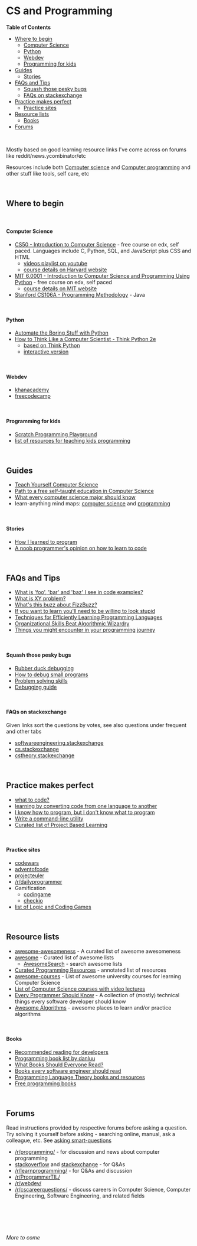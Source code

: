 # <a name="cs-and-programming"></a>CS and Programming

**Table of Contents**

* [Where to begin](#where-to-begin)
    * [Computer Science](#computer-science)
    * [Python](#python)
    * [Webdev](#webdev)
    * [Programming for kids](#programming-for-kids)
* [Guides](#guides)
    * [Stories](#stories)
* [FAQs and Tips](#faqs-and-tips)
    * [Squash those pesky bugs](#squash-those-pesky-bugs)
    * [FAQs on stackexchange](#faqs-on-stackexchange)
* [Practice makes perfect](#practice-makes-perfect)
    * [Practice sites](#practice-sites)
* [Resource lists](#resource-lists)
    * [Books](#books)
* [Forums](#forums)

<br>

Mostly based on good learning resource links I've come across on forums like reddit/news.ycombinator/etc

Resources include both [Computer science](https://en.wikipedia.org/wiki/Computer_science) and [Computer programming](https://en.wikipedia.org/wiki/Computer_programming) and other stuff like tools, self care, etc

<br>

## <a name="where-to-begin"></a>Where to begin

<br>

#### <a name="computer-science"></a>Computer Science

* [CS50 - Introduction to Computer Science](https://www.edx.org/course/cs50s-introduction-computer-science-harvardx-cs50x) - free course on edx, self paced. Languages include C, Python, SQL, and JavaScript plus CSS and HTML
    * [videos playlist on youtube](https://www.youtube.com/watch?v=y62zj9ozPOM)
    * [course details on Harvard website](https://cs50.harvard.edu/)
* [MIT 6.0001 - Introduction to Computer Science and Programming Using Python](https://www.edx.org/course/introduction-computer-science-mitx-6-00-1x-11) - free course on edx, self paced
    * [course details on MIT website](https://ocw.mit.edu/courses/electrical-engineering-and-computer-science/6-0001-introduction-to-computer-science-and-programming-in-python-fall-2016/)
* [Stanford CS106A - Programming Methodology](https://see.stanford.edu/Course/CS106A) - Java
<br>

#### <a name="python"></a>Python

* [Automate the Boring Stuff with Python](https://automatetheboringstuff.com/)
* [How to Think Like a Computer Scientist - Think Python 2e](http://greenteapress.com/wp/think-python-2e/)
    * [based on Think Python](http://openbookproject.net/thinkcs/python/english3e/)
    * [interactive version](http://interactivepython.org/courselib/static/thinkcspy/index.html)

<br>

#### <a name="webdev"></a>Webdev

* [khanacademy](https://www.khanacademy.org/computing/computer-programming)
* [freecodecamp](https://www.freecodecamp.org/)

<br>

#### <a name="programming-for-kids"></a>Programming for kids

* [Scratch Programming Playground](https://inventwithscratch.com/book/)
* [list of resources for teaching kids programming](https://github.com/HollyAdele/awesome-programming-for-kids)

<br>

## <a name="guides"></a>Guides

* [Teach Yourself Computer Science](https://teachyourselfcs.com/)
* [Path to a free self-taught education in Computer Science](https://github.com/ossu/computer-science)
* [What every computer science major should know](http://matt.might.net/articles/what-cs-majors-should-know/)
* learn-anything mind maps: [computer science](https://learn-anything.xyz/computer-science) and [programming](https://learn-anything.xyz/programming)

<br>

#### <a name="stories"></a>Stories

* [How I learned to program](https://danluu.com/learning-to-program/)
* [A noob programmer's opinion on how to learn to code](https://www.reddit.com/r/learnprogramming/comments/701n1l/a_noob_programmers_opinion_on_how_to_learn_to_code/)

<br>

## <a name="faqs-and-tips"></a>FAQs and Tips

* [What is 'foo', 'bar' and 'baz' I see in code examples?](https://stackoverflow.com/questions/4868904/what-is-the-origin-of-foo-and-bar)
* [What is XY problem?](https://meta.stackexchange.com/questions/66377/what-is-the-xy-problem)
* [What's this buzz about FizzBuzz?](https://imranontech.com/2007/01/24/using-fizzbuzz-to-find-developers-who-grok-coding/)
* [If you want to learn you'll need to be willing to look stupid](https://www.reddit.com/r/learnprogramming/comments/5jm97p/if_you_want_to_learn_youll_need_to_be_willing_to/)
* [Techniques for Efficiently Learning Programming Languages](http://www.flyingmachinestudios.com/programming/learn-programming-languages-efficiently/)
* [Organizational Skills Beat Algorithmic Wizardry](http://prog21.dadgum.com/177.html)
* [Things you might encounter in your programming journey](https://www.techinasia.com/talk/27-things-started-programming)

<br>

#### <a name="squash-those-pesky-bugs"></a>Squash those pesky bugs

* [Rubber duck debugging](https://rubberduckdebugging.com/)
* [How to debug small programs](https://ericlippert.com/2014/03/05/how-to-debug-small-programs/)
* [Problem solving skills](https://ryanstutorials.net/problem-solving-skills/)
* [Debugging guide](https://uchicago-cs.github.io/debugging-guide/)

<br>

#### <a name="faqs-on-stackexchange"></a>FAQs on stackexchange

Given links sort the questions by votes, see also questions under frequent and other tabs

* [softwareengineering.stackexchange](https://softwareengineering.stackexchange.com/questions?sort=votes)
* [cs.stackexchange](https://cs.stackexchange.com/questions?sort=votes)
* [cstheory.stackexchange](https://cstheory.stackexchange.com/questions?sort=votes)

<br>

## <a name="practice-makes-perfect"></a>Practice makes perfect

* [what to code?](https://www.reddit.com/r/learnprogramming/comments/53msv6/the_only_reason_i_struggle_motivating_myself_to/)
* [learning by converting code from one language to another](https://www.reddit.com/r/learnpython/comments/5503pa/code_conversion_probably_the_best_tool_any_level/)
* [I know how to program, but I don't know what to program](https://www.devdungeon.com/content/i-know-how-program-i-dont-know-what-program)
* [Write a command-line utility](https://www.reddit.com/r/learnprogramming/comments/7m92i1/coding_idea_write_a_commandline_utility/)
* [Curated list of Project Based Learning](https://github.com/tuvtran/project-based-learning)

<br>

#### <a name="practice-sites"></a>Practice sites

* [codewars](https://www.codewars.com/)
* [adventofcode](https://adventofcode.com/)
* [projecteuler](https://projecteuler.net/)
* [/r/dailyprogrammer](https://www.reddit.com/r/dailyprogrammer)
* Gamification
    * [codingame](https://www.codingame.com/)
	* [checkio](https://www.checkio.org/)
* [list of Logic and Coding Games](https://github.com/dargaCode/LogicAndCodingGames)

<br>

## <a name="resource-lists"></a>Resource lists

* [awesome-awesomeness](https://github.com/bayandin/awesome-awesomeness) - A curated list of awesome awesomeness
* [awesome](https://github.com/sindresorhus/awesome) - Curated list of awesome lists
    * [AwesomeSearch](https://awesomelists.top/) - search awesome lists
* [Curated Programming Resources](https://github.com/Michael0x2a/curated-programming-resources/blob/master/resources.md) - annotated list of resources
* [awesome-courses](https://github.com/prakhar1989/awesome-courses) - List of awesome university courses for learning Computer Science
* [List of Computer Science courses with video lectures](https://github.com/Developer-Y/cs-video-courses/)
* [Every Programmer Should Know](https://github.com/mtdvio/every-programmer-should-know) - A collection of (mostly) technical things every software developer should know
* [Awesome Algorithms](https://github.com/tayllan/awesome-algorithms) - awesome places to learn and/or practice algorithms

<br>

#### <a name="books"></a>Books

* [Recommended reading for developers](https://blog.codinghorror.com/recommended-reading-for-developers/)
* [Programming book list by danluu](https://danluu.com/programming-books/)
* [What Books Should Everyone Read?](https://cstheory.stackexchange.com/questions/3253/what-books-should-everyone-read)
* [Books every software engineer should read](https://www.reddit.com/r/cscareerquestions/comments/6w4dej/what_books_should_every_software_engineer_read_to/)
* [Programming Language Theory books and resources](https://github.com/steshaw/plt)
* [Free programming books](https://github.com/EbookFoundation/free-programming-books)

<br>

## <a name="forums"></a>Forums

Read instructions provided by respective forums before asking a question. Try solving it yourself before asking - searching online, manual, ask a colleague, etc. See [asking smart-questions](http://catb.org/~esr/faqs/smart-questions.html#before)

* [/r/programming/](https://www.reddit.com/r/programming/) - for discussion and news about computer programming
* [stackoverflow](https://stackoverflow.com/) and [stackexchange](https://stackexchange.com/sites) - for Q&As
* [/r/learnprogramming/](https://www.reddit.com/r/learnprogramming/) - for Q&As and discussion
* [/r/ProgrammerTIL/](https://www.reddit.com/r/ProgrammerTIL/)
* [/r/webdev/](https://www.reddit.com/r/webdev/)
* [/r/cscareerquestions/](https://www.reddit.com/r/cscareerquestions/) - discuss careers in Computer Science, Computer Engineering, Software Engineering, and related fields

<br>

<br>

<br>

<br>

*More to come*

